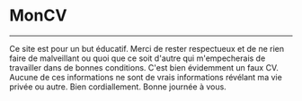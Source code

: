 # MonCV
----------------------------
Ce site est pour un but éducatif. Merci de rester respectueux et de ne rien faire de malveillant ou quoi que ce soit d'autre qui m'empecherais de travailler dans de bonnes conditions.
C'est bien évidemment un faux CV. Aucune de ces informations ne sont de vrais informations révélant ma vie privée ou autre.
Bien cordiallement.
Bonne journée à vous.
